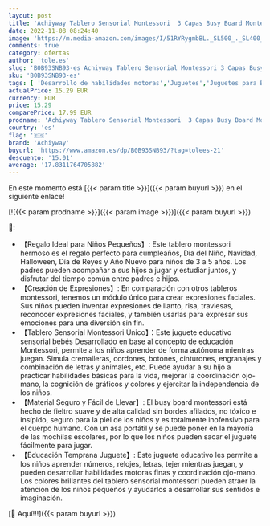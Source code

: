 ```yaml
---
layout: post
title: 'Achiyway Tablero Sensorial Montessori  3 Capas Busy Board Montessori Bebé de 3 4 5 Años  Juguete Educativo con Letras para Aprendir a Vestir y Expresar Emociones  Regalo para Niños de 3 a 5 Años'
date: 2022-11-08 08:24:40
image: 'https://m.media-amazon.com/images/I/51RYRygmbBL._SL500_._SL400_.jpg'
comments: true
category: ofertas
author: 'tole.es'
slug: 'B0B93SNB93-es Achiyway Tablero Sensorial Montessori 3 Capas Busy Board...'
sku: 'B0B93SNB93-es'
tags: [ 'Desarrollo de habilidades motoras','Juguetes','Juguetes para Bebés y primera infancia','Juguetes para apilar y encajar','Juguetes y juegos','achiyway','bebé','🇪🇸', ]
actualPrice: 15.29 EUR
currency: EUR
price: 15.29
comparePrice: 17.99 EUR
prodname: 'Achiyway Tablero Sensorial Montessori  3 Capas Busy Board Montessori Bebé de 3 4 5 Años  Juguete Educativo con Letras para Aprendir a Vestir y Expresar Emociones  Regalo para Niños de 3 a 5 Años'
country: 'es'
flag: '🇪🇸'
brand: 'Achiyway'
buyurl: 'https://www.amazon.es/dp/B0B93SNB93/?tag=tolees-21'
descuento: '15.01'
average: '17.8311764705882'
---
```


En este momento está [{{< param title >}}]({{< param buyurl >}}) en el siguiente enlace!

[![{{< param prodname >}}]({{< param image >}})]({{< param buyurl >}})

🔎:

- 【Regalo Ideal para Niños Pequeños】: Este tablero montessori hermoso es el regalo perfecto para cumpleaños, Día del Niño, Navidad, Halloween, Día de Reyes y Año Nuevo para niños de 3 a 5 años. Los padres pueden acompañar a sus hijos a jugar y estudiar juntos, y disfrutar del tiempo común entre padres e hijos.
- 【Creación de Expresiones】: En comparación con otros tableros montessori, tenemos un módulo único para crear expresiones faciales. Sus niños pueden inventar expresiones de llanto, risa, traviesas, reconocer expresiones faciales, y también usarlas para expresar sus emociones para una diversión sin fin.
- 【Tablero Sensorial Montessori Único】：Este juguete educativo sensorial bebés Desarrollado en base al concepto de educación Montessori, permite a los niños aprender de forma autónoma mientras juegan. Simula cremalleras, cordones, botones, cinturones, engranajes y combinación de letras y animales, etc. Puede ayudar a su hijo a practicar habilidades básicas para la vida, mejorar la coordinación ojo-mano, la cognición de gráficos y colores y ejercitar la independencia de los niños.
- 【Material Seguro y Fácil de Llevar】: El busy board montessori está hecho de fieltro suave y de alta calidad sin bordes afilados, no tóxico e insípido, seguro para la piel de los niños y es totalmente inofensivo para el cuerpo humano. Con un asa portátil y se puede poner en la mayoría de las mochilas escolares, por lo que los niños pueden sacar el juguete fácilmente para jugar.
- 【Educación Temprana Juguete】: Este juguete educativo les permite a los niños aprender números, relojes, letras, tejer mientras juegan, y pueden desarrollar habilidades motoras finas y coordinación ojo-mano. Los colores brillantes del tablero sensorial montessori pueden atraer la atención de los niños pequeños y ayudarlos a desarrollar sus sentidos e imaginación.

[🛒 Aquí!!!]({{< param buyurl >}})
